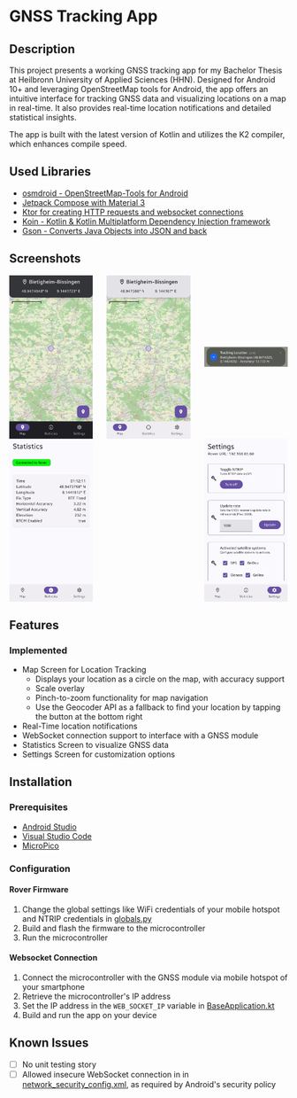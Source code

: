 # GNSS Tracking App

## Description

This project presents a working GNSS tracking app for my Bachelor Thesis at
Heilbronn University of Applied Sciences (HHN). Designed for Android 10+ and leveraging
OpenStreetMap tools for Android, the app offers an intuitive interface for tracking GNSS data and
visualizing locations on a map in real-time. It also provides real-time location notifications and
detailed statistical insights.

The app is built with the latest version of Kotlin and utilizes the K2 compiler, which enhances
compile speed.

## Used Libraries

- [osmdroid - OpenStreetMap-Tools for Android](https://github.com/osmdroid/osmdroid)
- [Jetpack Compose with Material 3](https://developer.android.com/compose)
- [Ktor for creating HTTP requests and websocket connections](https://ktor.io/)
- [Koin - Kotlin & Kotlin Multiplatform Dependency Injection framework](https://insert-koin.io/)
- [Gson - Converts Java Objects into JSON and back](https://github.com/google/gson)

## Screenshots

<div style="display: flex; justify-content: space-between; align-items: center; flex-wrap: wrap;">
<img src="./doc/screenshots/App/screenshot_real_device_map_screen_dark.jpg" alt="MapScreen Dark Mode" width="30%">
<img src="./doc/screenshots/App/screenshot_real_device_map_screen_light.jpg" alt="MapScreen Light Mode" width="30%">
<img src="./doc/screenshots/App/screenshot_real_device_location_notification.jpg" alt="Notification Real Time Location" width="30%">
<img src="./doc/screenshots/App/screenshot_real_device_stat_screen_light.jpg" alt="Statistics Screen" width="30%">
<img src="./doc/screenshots/App/screenshot_real_device_settings_screen_light.jpg" alt="Settings Screen" width="30%">
</div>

## Features

### Implemented

- Map Screen for Location Tracking
  - Displays your location as a circle on the map, with accuracy support
  - Scale overlay
  - Pinch-to-zoom functionality for map navigation
  - Use the Geocoder API as a fallback to find your location by tapping the
    button at the bottom right
- Real-Time location notifications
- WebSocket connection support to interface with a GNSS module
- Statistics Screen to visualize GNSS data
- Settings Screen for customization options

## Installation

### Prerequisites

- [Android Studio](https://developer.android.com/studio)
- [Visual Studio Code](https://code.visualstudio.com/)
- [MicroPico](https://marketplace.visualstudio.com/items?itemName=paulober.pico-w-go)

### Configuration

#### Rover Firmware

1. Change the global settings like WiFi credentials of your mobile hotspot and NTRIP credentials in [globals.py](./lib/de.hhn.gnss_rtk_rover/utils/globals.py)
2. Build and flash the firmware to the microcontroller
3. Run the microcontroller

#### Websocket Connection

1. Connect the microcontroller with the GNSS module via mobile hotspot of your
smartphone
2. Retrieve the microcontroller's IP address
3. Set the IP address in the `WEB_SOCKET_IP` variable
   in [BaseApplication.kt](app/src/main/java/de/hhn/gnsstrackingapp/BaseApplication.kt)
4. Build and run the app on your device

## Known Issues

- [ ] No unit testing story
- [ ] Allowed insecure WebSocket connection in in [network_security_config.xml](app/src/main/res/xml/network_security_config.xml), as required by Android's security policy
